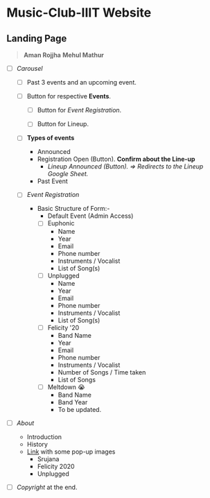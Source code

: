 # Music-Club-IIIT Website

## Landing Page

> **Aman Rojjha**
> **Mehul Mathur**

- [ ] _Carousel_
    - [ ] Past 3 events and an upcoming event.
   
    - [ ] Button for respective **Events**.
        - [ ] Button for *Event Registration*.
        - [ ] Button for Lineup.


    - [ ] **Types of events**
        - Announced
        - Registration Open (Button).
        **Confirm about the Line-up**
            - _Lineup Announced (Button). => Redirects to the Lineup Google Sheet._
        - Past Event
    
    - [ ] _Event Registration_
        - Basic Structure of Form:-
            - Default Event (Admin Access)
            - [ ] Euphonic
                - Name
                - Year
                - Email
                - Phone number
                - Instruments / Vocalist
                - List of Song(s)
            - [ ] Unplugged
                - Name
                - Year
                - Email
                - Phone number
                - Instruments / Vocalist
                - List of Song(s)
            - [ ] Felicity '20
                - Band Name
                - Year
                - Email
                - Phone number
                - Instruments / Vocalist
                - Number of Songs / Time taken
                - List of Songs
            - [ ]  Meltdown :sob:
                - Band Name
                - Band Year
                - To be updated.


- [ ] _About_
    - Introduction
    - History
    - [Link](Images) with some pop-up images
        - Srujana
        - Felicity 2020
        - Unplugged

- [ ] $Copyright$ at the end.